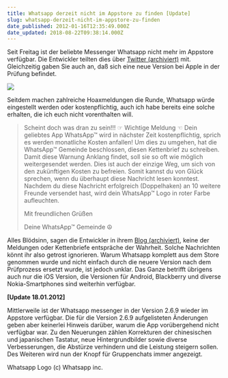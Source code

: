 ```yaml
---
title: Whatsapp derzeit nicht im Appstore zu finden [Update]
slug: whatsapp-derzeit-nicht-im-appstore-zu-finden
date_published: 2012-01-16T12:35:49.000Z
date_updated: 2018-08-22T09:38:14.000Z
---
```


Seit Freitag ist der beliebte Messenger Whatsapp nicht mehr im Appstore verfügbar. Die Entwickler teilten dies über [Twitter (archiviert)](http://web.archive.org/web/20250905043545/https://twitter.com/) mit. Gleichzeitig gaben Sie auch an, daß sich eine neue Version bei Apple in der Prüfung befindet.

[![](//picdump.thafaker.de/2012/01/watweet.png)](__GHOST_URL__/whatsapp-derzeit-nicht-im-appstore-zu-finden/watweet/)

Seitdem machen zahlreiche Hoaxmeldungen die Runde, Whatsapp würde eingestellt werden oder kostenpflichtig, auch ich habe bereits eine solche erhalten, die ich euch nicht vorenthalten will.

> Scheint doch was dran zu sein!!!
> ☞ Wichtige Meldung ☜
> Dein geliebtes App WhatsApp™ wird in nächster Zeit kostenpflichtig, sprich es werden monatliche Kosten anfallen!
> Um dies zu umgehen, hat die WhatsApp™ Gemeinde beschlossen, diesen Kettenbrief zu schreiben.
> Damit diese Warnung Anklang findet, soll sie so oft wie möglich weitergesendet werden.
> Dies ist auch der einzige Weg, um sich von den zukünftigen Kosten zu befreien. Somit kannst du von Glück sprechen, wenn du überhaupt diese Nachricht lesen konntest.
> Nachdem du diese Nachricht erfolgreich (Doppelhaken) an 10 weitere Freunde versendet hast, wird dein WhatsApp™ Logo in roter Farbe aufleuchten.
> 
> Mit freundlichen Grüßen
> 
> Deine WhatsApp™ Gemeinde ☮

Alles Blödsinn, sagen die Entwickler in ihrem [Blog (archiviert)](http://web.archive.org/web/20120119062311/http://blog.whatsapp.com:80/index.php/2012/01/it-is-a-hoax-really-it-is/), keine der Meldungen oder Kettenbriefe entspräche der Wahrheit. Solche Nachrichten könnt ihr also getrost ignorieren. Warum Whatsapp komplett aus dem Store genommen wurde und nicht einfach durch die neuere Version nach dem Prüfprozess ersetzt wurde, ist jedoch unklar. Das Ganze betrifft übrigens auch nur die iOS Version, die Versionen für Android, Blackberry und diverse Nokia-Smartphones sind weiterhin verfügbar.

**[Update 18.01.2012]**

Mittlerweile ist der Whatsapp messenger in der Version 2.6.9 wieder im Appstore verfügbar. Die für die Version 2.6.9 aufgelisteten Änderungen geben aber keinerlei Hinweis darüber, warum die App vorübergehend nicht verfügbar war. Zu den Neuerungen zählen Korrekturen der chinesischen und japanischen Tastatur, neue Hintergrundbilder sowie diverse Verbesserungen, die Abstürze verhindern und die Leistung steigern sollen. Des Weiteren wird nun der Knopf für Gruppenchats immer angezeigt.

Whatsapp Logo (c) Whatsapp inc.
